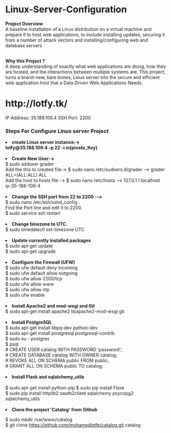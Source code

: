 # Linux-Server-Configuration
**Project Overview**
<br>
A baseline installation of a Linux distribution on a virtual machine and prepare it to host web applications, to include installing updates, securing it from a number of attack vectors and installing/configuring web and database servers
<br><br>

**Why this Project ?**
<br>
A deep understanding of exactly what web applications are doing, how they are hosted, and the interactions between multiple systems are. This project, turns a brand-new, bare bones, Linux server into the secure and efficient web application host that a Data Driven Web Applications Needs.
<br>
<h1> http://lotfy.tk/ </h1>
 IP Address: 35.188.109.4
  SSH Port: 2200 
  
<h3>Steps For Configure Linux server Project</h3>
 
<li> <strong>create Linux server instance:-> </strong><br>
<strong>lotfy@35.188.109.4 -p 22 -i m(pivate_Key)</strong></li><br>

<li><strong>Create New User:-> </strong><br>
 $ sudo adduser grader<br> 
 Add the this to  created file:-> $ sudo nano /etc/sudoers.d/grader -->  grader ALL=(ALL:ALL) ALL<br>
 Add the host to hosts file   :->  $ sudo nano /etc/hosts           --> 127.0.1.1 localhost ip-35-188-109-4</li><br>

<li><strong>Change the SSH port from 22 to 2200 :--> </strong><br>
  $ sudo nano /etc/ssh/sshd_config . <br>
Find the Port line and edit it to 2200. <br>
  $ sudo service ssh restart</li> <br>

<li><strong>Change timezone to UTC.</strong><br>
  $ sudo timedatectl set-timezone UTC </li><br>

<li><strong> Update currently installed packages</strong><br> 
  $ sudo apt-get update<br>
  $ sudo apt-get upgrade<br></li><br>

<li><strong> Configure the Firewall (UFW)</strong><br>
  $ sudo ufw default deny incoming<br>
  $ sudo ufw default allow outgoing<br>
  $ sudo ufw allow 2200/tcp<br>
  $ sudo ufw allow www<br>
  $ sudo ufw allow ntp<br>
  $ sudo ufw enable<br></li><br>

<li><strong> Install Apache2 and mod-wsgi and Git</strong><br>
  $ sudo apt-get install apache2 libapache2-mod-wsgi git
<br></li><br>


<li><strong>Install PostgreSQL</strong><br>
  $ sudo apt-get install libpq-dev python-dev<br>
  $ sudo apt-get install postgresql postgresql-contrib<br>
  $ sudo su - postgres <br>
  $ psql<br>
  # CREATE USER catalog WITH PASSWORD 'password';<br>
  # CREATE DATABASE catalog WITH OWNER catalog;<br>
  # REVOKE ALL ON SCHEMA public FROM public;<br>
  # GRANT ALL ON SCHEMA public TO catalog;<br></li><br>
  
<li><strong>Install Flask and sqlalchemy_utils </strong><br>
<br>$ sudo apt-get install python-pip
  $ sudo pip install Flask<br>
  $ sudo pip install httplib2 oauth2client sqlalchemy psycopg2 sqlalchemy_utils<br></li><br>
  
<li><strong>Clone the project 'Catalog' from Github</strong><br>

 $ sudo mkdir /var/www/catalog<br>
$ git clone https://github.com/mohamedlotfe/catalog.git catalog<br>
 </li><br>

</strong>
